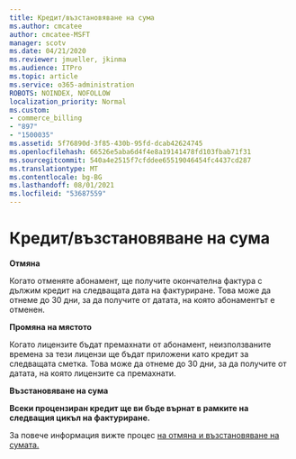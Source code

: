 ```yaml
---
title: Кредит/възстановяване на сума
ms.author: cmcatee
author: cmcatee-MSFT
manager: scotv
ms.date: 04/21/2020
ms.reviewer: jmueller, jkinma
ms.audience: ITPro
ms.topic: article
ms.service: o365-administration
ROBOTS: NOINDEX, NOFOLLOW
localization_priority: Normal
ms.custom:
- commerce_billing
- "897"
- "1500035"
ms.assetid: 5f76890d-3f85-430b-95fd-dcab42624745
ms.openlocfilehash: 66526e5aba6d4f4e8a19141478fd103fbab71f31
ms.sourcegitcommit: 540a4e2515f7cfddee65519046454fc4437cd287
ms.translationtype: MT
ms.contentlocale: bg-BG
ms.lasthandoff: 08/01/2021
ms.locfileid: "53687559"
---
```

# <a name="creditrefund"></a>Кредит/възстановяване на сума

**Отмяна**
  
Когато отменяте абонамент, ще получите окончателна фактура с дължим кредит на следващата дата на фактуриране. Това може да отнеме до 30 дни, за да получите от датата, на която абонаментът е отменен.
  
**Промяна на мястото**
  
Когато лицензите бъдат премахнати от абонамент, неизползваните времена за тези лицензи ще бъдат приложени като кредит за следващата сметка. Това може да отнеме до 30 дни, за да получите от датата, на която лицензите са премахнати.

**Възстановяване на сума**

**Всеки процензиран кредит ще ви бъде върнат в рамките на следващия цикъл на фактуриране.**

За повече информация вижте процес [на отмяна и възстановяване на сумата.](/microsoft-365/commerce/subscriptions/cancel-your-subscription) 
